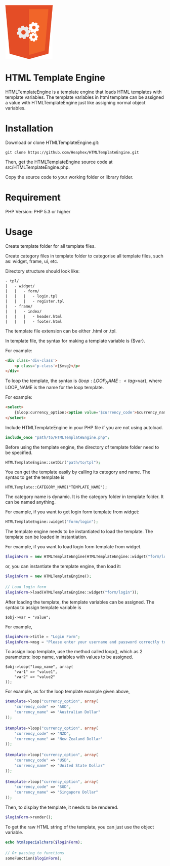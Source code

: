 <div style="text-center">
	<img src="logo.png" width="150" alt="HTML Template Engine" />
</div>

# HTML Template Engine
HTMLTemplateEngine is a template engine that loads HTML templates with template variables. The template variables in html template can be assigned a value with HTMLTemplateEngine just like assigning normal object variables.

# Installation
Download or clone HTMLTemplateEngine.git:

```
git clone https://github.com/Heaphex/HTMLTemplateEngine.git
```

Then, get the HTMLTemplateEngine source code at src/HTMLTemplateEngine.php.

Copy the source code to your working folder or library folder.

# Requirement
PHP Version: PHP 5.3 or higher

# Usage
Create template folder for all template files.

Create category files in template folder to categorise all template files, such as: widget, frame, ui, etc.

Directory structure should look like:

```
- tpl/
|	- widget/
|	|	- form/
|	|	|	- login.tpl
|	|	|	- register.tpl
|	- frame/
|	|	- index/
|	|	|	- header.html
|	|	|	- footer.html
```

The template file extension can be either .html or .tpl.

In template file, the syntax for making a template variable is {$var}.

For example:

```html
<div class='div-class'>
	<p class='p-class'>{$msg}</p>
</div>
```

To loop the template, the syntax is {$loop:LOOP_NAME:<tag>$var</tag>}, where LOOP_NAME is the name for the loop template.

For example:

```html
<select>
	{$loop:currency_option:<option value='$currency_code'>$currency_name</option>}
</select>
```

Include HTMLTemplateEngine in your PHP file if you are not using autoload.

```php
include_once "path/to/HTMLTemplateEngine.php";
```

Before using the template engine, the directory of template folder need to be specified.

```php
HTMLTemplateEngine::setDir("path/to/tpl");
```

You can get the template easily by calling its category and name. The syntax to get the template is 

```
HTMLTemplate::CATEGORY_NAME("TEMPLATE_NAME");
```
The category name is dynamic. It is the category folder in template folder. It can be named anything.

For example, if you want to get login form template from widget:

```php
HTMLTemplateEngine::widget("form/login");
```

The template engine needs to be instantiated to load the template. The template can be loaded in instantiation.

For example, if you want to load login form template from widget.

```php
$loginForm = new HTMLTemplateEngine(HTMLTemplateEngine::widget("form/login"));
```

or, you can instantiate the template engine, then load it:

```php
$loginForm = new HTMLTemplateEngine();

// Load login form
$loginForm->load(HTMLTemplateEngine::widget("form/login"));
```
After loading the template, the template variables can be assigned. The syntax to assign template variable is 

```
$obj->var = "value";
```

For example,

```php
$loginForm->title = "Login Form";
$loginForm->msg = "Please enter your username and password correctly to log in.";
```

To assign loop template, use the method called loop(), which as 2 parameters: loop name, variables with values to be assigned.

```
$obj->loop("loop_name", array(
	"var1" => "value1",
	"var2" => "value2"
));
```

For example, as for the loop template example given above,

```php
$template->loop("currency_option", array(
	"currency_code" => "AUD",
	"currency_name" => "Australian Dollar"
));

$template->loop("currency_option", array(
	"currency_code" => "NZD",
	"currency_name" => "New Zealand Dollar"
));

$template->loop("currency_option", array(
	"currency_code" => "USD",
	"currency_name" => "United State Dollar"
));

$template->loop("currency_option", array(
	"currency_code" => "SGD",
	"currency_name" => "Singapore Dollar"
));
```

Then, to display the template, it needs to be rendered.

```php
$loginForm->render();
```

To get the raw HTML string of the template, you can just use the object variable.

```php
echo htmlspecialchars($loginForm);

// Or passing to functions
someFunction($loginForm);
```
